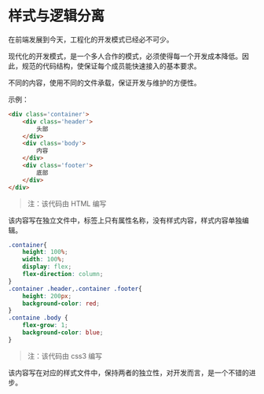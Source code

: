 # 样式与逻辑分离

在前端发展到今天，工程化的开发模式已经必不可少。

现代化的开发模式，是一个多人合作的模式，必须使得每一个开发成本降低。因此，规范的代码结构，使保证每个成员能快速接入的基本要求。

不同的内容，使用不同的文件承载，保证开发与维护的方便性。

示例：

```html
<div class='container'>
    <div class='header'>
        头部
    </div>
    <div class='body'>
        内容
    </div>
    <div class='footer'>
        底部
    </div>
</div>
```

> 注：该代码由 HTML 编写

该内容写在独立文件中，标签上只有属性名称，没有样式内容，样式内容单独编辑。

```css
.container{
    height: 100%;
    width: 100%;
    display: flex;
    flex-direction: column;
}
.container .header,.container .footer{
    height: 200px;
    background-color: red;
}
.containe .body {
    flex-grow: 1;
    background-color: blue;
}
```

> 注：该代码由 css3 编写

该内容写在对应的样式文件中，保持两者的独立性，对开发而言，是一个不错的进步。